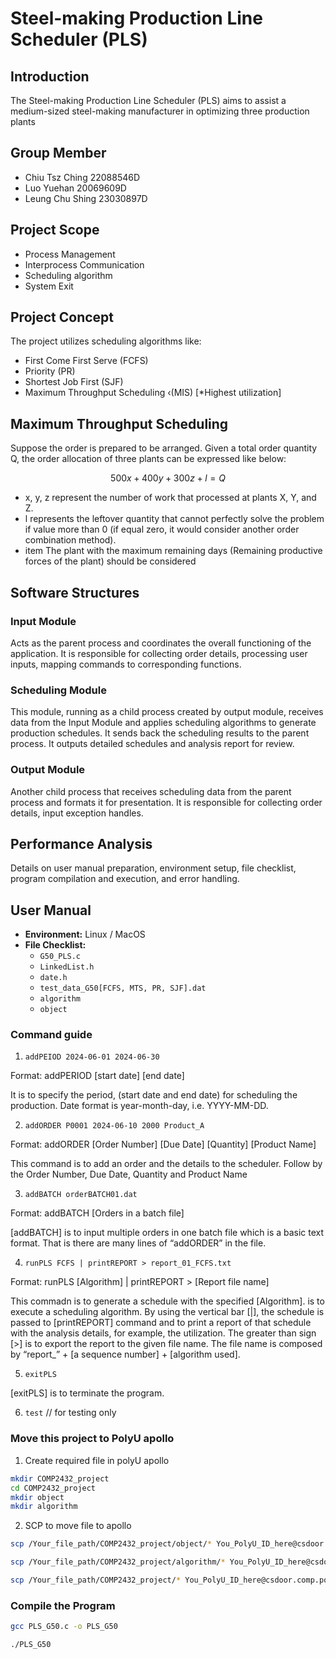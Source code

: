 # Steel-making Production Line Scheduler (PLS)

## Introduction

The Steel-making Production Line Scheduler (PLS) aims to assist a medium-sized steel-making manufacturer in optimizing three production plants

## Group Member
- Chiu Tsz Ching 22088546D
- Luo Yuehan 20069609D
- Leung Chu Shing 23030897D

## Project Scope

- Process Management
- Interprocess Communication
- Scheduling algorithm
- System Exit

## Project Concept

The project utilizes scheduling algorithms like:
- First Come First Serve (FCFS)
- Priority (PR)
- Shortest Job First (SJF)
- Maximum Throughput Scheduling ‹(MIS) [*Highest utilization]

## Maximum Throughput Scheduling
Suppose the order is prepared to be arranged. Given a total order quantity Q, the order allocation of three plants can be expressed like below:

$$
500x + 400y + 300z + l = Q
$$

- x, y, z represent the number of work that processed at plants X, Y, and Z.
- l represents the leftover quantity that cannot perfectly solve the problem if value more than 0 (if equal zero, it would consider another order combination method).
- item The plant with the maximum remaining days (Remaining productive forces of the plant) should be considered


## Software Structures
### Input Module

Acts as the parent process and coordinates the overall functioning of the application. It is responsible for collecting order details, processing user inputs, mapping commands to corresponding functions.

### Scheduling Module

This module, running as a child process created by output module, receives data from the Input Module and applies scheduling algorithms to generate production schedules. It sends back the scheduling results to the parent process. It outputs detailed schedules and analysis report for review.
### Output Module

Another child process that receives scheduling data from the parent process and formats it for presentation. It is responsible for collecting order details, input exception handles.
## Performance Analysis

Details on user manual preparation, environment setup, file checklist, program compilation and execution, and error handling.

## User Manual

- **Environment:** Linux / MacOS
- **File Checklist:**
    - `G50_PLS.c`
    - `LinkedList.h`
    - `date.h`
    - `test_data_G50[FCFS, MTS, PR, SJF].dat`
    - `algorithm`
    - `object`

### Command guide
1. `addPEIOD 2024-06-01 2024-06-30`

Format: addPERIOD [start date] [end date]

It is to specify the period, (start date and end date) for
scheduling the production. Date format is year-month-day, i.e.
YYYY-MM-DD.


2. `addORDER P0001 2024-06-10 2000 Product_A`

Format:  addORDER [Order Number] [Due Date] [Quantity] [Product Name]

This command is to add an order and the details to the scheduler.
Follow by the Order Number, Due Date, Quantity and Product Name

3. `addBATCH orderBATCH01.dat`

Format: addBATCH [Orders in a batch file]

[addBATCH] is to input multiple orders in one batch file which
is a basic text format. That is there are many lines of
“addORDER” in the file.

4. `runPLS FCFS | printREPORT > report_01_FCFS.txt`

Format: runPLS [Algorithm] | printREPORT > [Report file name]

This commadn is to generate a schedule with the specified
[Algorithm]. is to execute a scheduling algorithm.
By using the vertical bar [|], the schedule is passed to
[printREPORT] command and to print a report of that schedule
with the analysis details, for example, the utilization.
The greater than sign [>] is to export the report to the given
file name. The file name is composed by “report_” + [a sequence
number] + [algorithm used].

5. `exitPLS`

[exitPLS] is to terminate the program.

6. `test` // for testing only

### Move this project to PolyU apollo

1. Create required file in polyU apollo
```bash
mkdir COMP2432_project
cd COMP2432_project
mkdir object
mkdir algorithm
```

2. SCP to move file to apollo
```bash
scp /Your_file_path/COMP2432_project/object/* You_PolyU_ID_here@csdoor.comp.polyu.edu.hk:/home/23030897d/COMP2432_project/object/

scp /Your_file_path/COMP2432_project/algorithm/* You_PolyU_ID_here@csdoor.comp.polyu.edu.hk:/home/23030897d/COMP2432_project/algorithm/

scp /Your_file_path/COMP2432_project/* You_PolyU_ID_here@csdoor.comp.polyu.edu.hk:/home/23030897d/COMP2432_project/
```

### Compile the Program

```bash
gcc PLS_G50.c -o PLS_G50
```

```bash
./PLS_G50
```